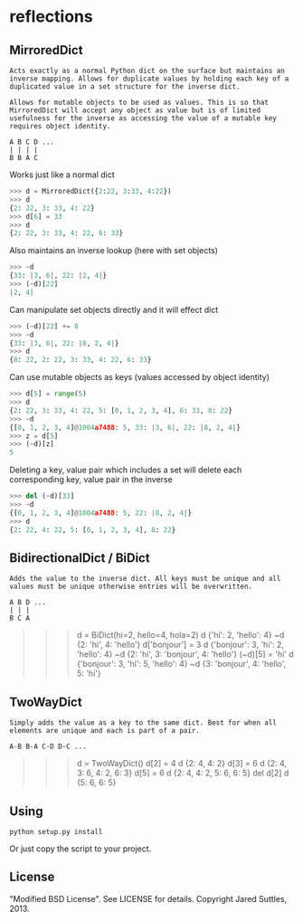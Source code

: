 reflections
===========

MirroredDict
------------

    Acts exactly as a normal Python dict on the surface but maintains an inverse mapping. Allows for duplicate values by holding each key of a duplicated value in a set structure for the inverse dict.

    Allows for mutable objects to be used as values. This is so that MirroredDict will accept any object as value but is of limited usefulness for the inverse as accessing the value of a mutable key requires object identity.
    
    A B C D ...
    | | | |
    B B A C


Works just like a normal dict

```python
>>> d = MirroredDict({2:22, 3:33, 4:22})
>>> d
{2: 22, 3: 33, 4: 22}
>>> d[6] = 33
>>> d
{2: 22, 3: 33, 4: 22, 6: 33}
```

Also maintains an inverse lookup (here with set objects)

```python
>>> ~d
{33: |3, 6|, 22: |2, 4|}
>>> (~d)[22]
|2, 4|
```

Can manipulate set objects directly and it will effect dict

```python
>>> (~d)[22] += 8
>>> ~d
{33: |3, 6|, 22: |8, 2, 4|}
>>> d
{8: 22, 2: 22, 3: 33, 4: 22, 6: 33}
```

Can use mutable objects as keys (values accessed by object identity)

```python
>>> d[5] = range(5)
>>> d
{2: 22, 3: 33, 4: 22, 5: [0, 1, 2, 3, 4], 6: 33, 8: 22}
>>> ~d
{[0, 1, 2, 3, 4]@1004a7488: 5, 33: |3, 6|, 22: |8, 2, 4|}
>>> z = d[5]
>>> (~d)[z]
5
```

Deleting a key, value pair which includes a set will delete each corresponding key, value pair in the inverse

```python
>>> del (~d)[33]
>>> ~d
{[0, 1, 2, 3, 4]@1004a7488: 5, 22: |8, 2, 4|}
>>> d
{2: 22, 4: 22, 5: [0, 1, 2, 3, 4], 8: 22}
```


BidirectionalDict / BiDict
--------------------------

    Adds the value to the inverse dict. All keys must be unique and all values must be unique otherwise entries will be overwritten.
    
    A B D ...
    | | |
    B C A


>>> d = BiDict(hi=2, hello=4, hola=2)
>>> d
{'hi': 2, 'hello': 4}
>>> ~d
{2: 'hi', 4: 'hello'}
>>> d['bonjour'] = 3
>>> d
{'bonjour': 3, 'hi': 2, 'hello': 4}
>>> ~d
{2: 'hi', 3: 'bonjour', 4: 'hello'}
>>> (~d)[5] = 'hi'
>>> d
{'bonjour': 3, 'hi': 5, 'hello': 4}
>>> ~d
{3: 'bonjour', 4: 'hello', 5: 'hi'}


TwoWayDict
----------

    Simply adds the value as a key to the same dict. Best for when all elements are unique and each is part of a pair.
    
    A-B B-A C-D D-C ...


>>> d = TwoWayDict()
>>> d[2] = 4
>>> d
{2: 4, 4: 2}
>>> d[3] = 6
>>> d
{2: 4, 3: 6, 4: 2, 6: 3}
>>> d[5] = 6
>>> d
{2: 4, 4: 2, 5: 6, 6: 5}
>>> del d[2]
>>> d
{5: 6, 6: 5}


Using
-----

```
python setup.py install
```

Or just copy the script to your project.


License
-------

"Modified BSD License". See LICENSE for details. Copyright Jared Suttles, 2013.
